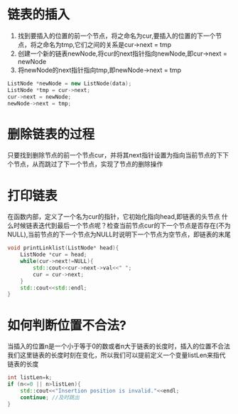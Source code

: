 # 链表的插入

1. 找到要插入的位置的前一个节点，将之命名为cur,要插入的位置的下一个节点，将之命名为tmp,它们之间的关系是cur->next = tmp
2. 创建一个新的链表newNode,将cur的next指针指向newNode,即cur->next = newNode
3. 将newNode的next指针指向tmp,即newNode->next = tmp
```c++
ListNode *newNode = new ListNode(data);
ListNode *tmp = cur->next;
cur->next = newNode;
newNode->next = tmp;
```

# 删除链表的过程
只要找到删除节点的前一个节点cur，并将其next指针设置为指向当前节点的下下个节点，从而跳过了下一个节点，实现了节点的删除操作

# 打印链表
在函数内部，定义了一个名为cur的指针，它初始化指向head,即链表的头节点
什么时候链表迭代到最后一个节点呢？检查当前节点cur的下一个节点是否存在(不为NULL),当前节点的下一个节点为NULL时说明下一个节点为空节点，即链表的末尾
```c++
void printLinklist(ListNode* head){
    ListNode *cur = head;
    while(cur->next!=NULL){
        std::cout<<cur->next->val<<" ";
        cur = cur->next;
    }
    std::cout<<std::endl;
}
```
# 如何判断位置不合法?
当插入的位置n是一个小于等于0的数或者n大于链表的长度时，插入的位置不合法
我们这里链表的长度时刻在变化，所以我们可以提前定义一个变量listLen来指代链表的长度
```c++
int listLen=k;
if (n<=0 || n>listLen){
    std::cout<<"Insertion position is invalid."<<endl;
    continue; //及时跳出
}
```



